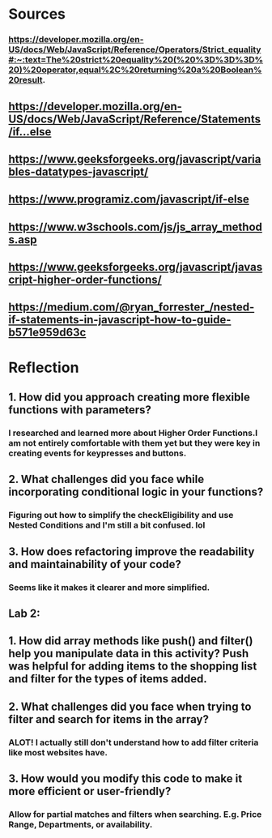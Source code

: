 # Sources
### https://developer.mozilla.org/en-US/docs/Web/JavaScript/Reference/Operators/Strict_equality#:~:text=The%20strict%20equality%20(%20%3D%3D%3D%20)%20operator,equal%2C%20returning%20a%20Boolean%20result.

## https://developer.mozilla.org/en-US/docs/Web/JavaScript/Reference/Statements/if...else

## https://www.geeksforgeeks.org/javascript/variables-datatypes-javascript/

## https://www.programiz.com/javascript/if-else

## https://www.w3schools.com/js/js_array_methods.asp

## https://www.geeksforgeeks.org/javascript/javascript-higher-order-functions/

## https://medium.com/@ryan_forrester_/nested-if-statements-in-javascript-how-to-guide-b571e959d63c


# Reflection

## 1. How did you approach creating more flexible functions with parameters? 

### I researched and learned more about Higher Order Functions.I am not entirely comfortable with them yet but they were key in creating events for keypresses and buttons.

## 2. What challenges did you face while incorporating conditional logic in your functions?

### Figuring out how to simplify the checkEligibility and use Nested Conditions and I'm still a bit confused. lol


## 3. How does refactoring improve the readability and maintainability of your code? 

### Seems like it makes it clearer and more simplified.

## Lab 2:

## 1. How did array methods like push() and filter() help you manipulate data in this activity? Push was helpful for adding items to the shopping list and filter for the types of items added.


## 2. What challenges did you face when trying to filter and search for items in the array? 

### ALOT! I actually still don't understand how to add filter criteria like most websites have.


## 3. How would you modify this code to make it more efficient or user-friendly?

### Allow for partial matches and filters when searching. E.g. Price Range, Departments, or availability.

